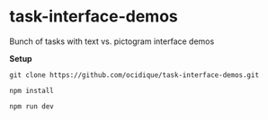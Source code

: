 # task-interface-demos
Bunch of tasks with text vs. pictogram interface demos

**Setup**

    git clone https://github.com/ocidique/task-interface-demos.git
    
    npm install
    
    npm run dev
  
